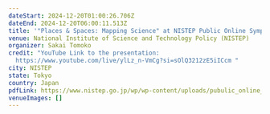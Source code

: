 ```yaml
---
dateStart: 2024-12-20T01:00:26.706Z
dateEnd: 2024-12-20T06:00:11.513Z
title: '"Places & Spaces: Mapping Science" at NISTEP Public Online Symposium'
venue: National Institute of Science and Technology Policy (NISTEP)
organizer: Sakai Tomoko
credit: "YouTube Link to the presentation:
  https://www.youtube.com/live/ylLz_n-VmCg?si=sOlQ3212zE5iICcm "
city: NISTEP
state: Tokyo
country: Japan
pdfLink: https://www.nistep.go.jp/wp/wp-content/uploads/pubulic_online_symposuium1220_e.pdf
venueImages: []
---
```

